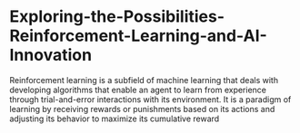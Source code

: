 # Exploring-the-Possibilities-Reinforcement-Learning-and-AI-Innovation
Reinforcement learning is a subfield of machine learning that deals with developing algorithms  that enable an agent to learn from experience through trial-and-error interactions with its environment. It  is a paradigm of learning by receiving rewards or punishments based on its actions and adjusting its  behavior to maximize its cumulative reward
